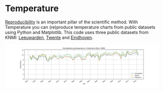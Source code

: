 # Temperature
[Reproducibility](https://en.wikipedia.org/wiki/Reproducibility) is an important pillar of the scientific method. With Temperature you can (re)produce temperature charts from public datasets using Python and Matplotlib. This code uses three public datasets from KNMI: [Leeuwarden](https://cdn.knmi.nl/knmi/map/page/klimatologie/gegevens/maandgegevens/mndgeg_270_tg.txt), [Twente](https://cdn.knmi.nl/knmi/map/page/klimatologie/gegevens/maandgegevens/mndgeg_290_tg.txt) and [Eindhoven](https://cdn.knmi.nl/knmi/map/page/klimatologie/gegevens/maandgegevens/mndgeg_370_tg.txt).

![Figure1](Figure_1.png?raw=true "Temperatuur")
